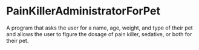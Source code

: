 # PainKillerAdministratorForPet

A program that asks the user for a name, age, weight, and type of their pet and allows the user to figure the dosage of pain killer, sedative, or both for their pet.

